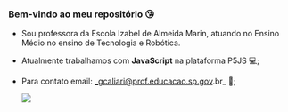### Bem-vindo ao meu repositório 😘

- Sou professora da Escola Izabel de Almeida Marin, atuando no Ensino Médio no ensino de Tecnologia e Robótica.
- Atualmente trabalhamos com **JavaScript** na plataforma P5JS 💻;
- Para contato email: _gcaliari@prof.educacao.sp.gov.br_ 💌;

  ![](https://media1.tenor.com/m/DYzUq3uX1QgAAAAC/tom-and-jerry-evil.gif)

